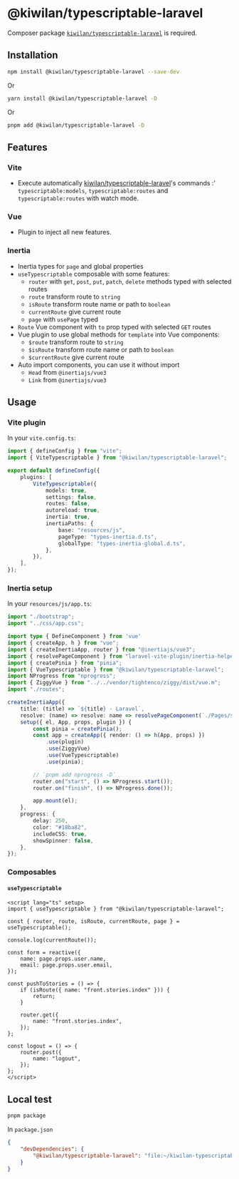 # @kiwilan/typescriptable-laravel

Composer package [`kiwilan/typescriptable-laravel`](https://github.com/kiwilan/typescriptable-laravel) is required.

## Installation

```bash
npm install @kiwilan/typescriptable-laravel --save-dev
```

Or

```bash
yarn install @kiwilan/typescriptable-laravel -D
```

Or

```bash
pnpm add @kiwilan/typescriptable-laravel -D
```

## Features

### Vite

-   Execute automatically [kiwilan/typescriptable-laravel](https://github.com/kiwilan/typescriptable-laravel)'s commands :' `typescriptable:models`, `typescriptable:routes` and `typescriptable:routes` with watch mode.

### Vue

-   Plugin to inject all new features.

### Inertia

-   Inertia types for `page` and global properties
-   `useTypescriptable` composable with some features:
    -   `router` with `get`, `post`, `put`, `patch`, `delete` methods typed with selected routes
    -   `route` transform route to `string`
    -   `isRoute` transform route name or path to `boolean`
    -   `currentRoute` give current route
    -   `page` with `usePage` typed
-   `Route` Vue component with `to` prop typed with selected `GET` routes
-   Vue plugin to use global methods for `template` into Vue components:
    -   `$route` transform route to `string`
    -   `$isRoute` transform route name or path to `boolean`
    -   `$currentRoute` give current route
-   Auto import components, you can use it without import
    -   `Head` from `@inertiajs/vue3`
    -   `Link` from `@inertiajs/vue3`

## Usage

### Vite plugin

In your `vite.config.ts`:

```ts
import { defineConfig } from "vite";
import { ViteTypescriptable } from "@kiwilan/typescriptable-laravel";

export default defineConfig({
    plugins: [
        ViteTypescriptable({
            models: true,
            settings: false,
            routes: false,
            autoreload: true,
            inertia: true,
            inertiaPaths: {
                base: "resources/js",
                pageType: "types-inertia.d.ts",
                globalType: "types-inertia-global.d.ts",
            },
        }),
    ],
});
```

### Inertia setup

In your `resources/js/app.ts`:

```ts
import "./bootstrap";
import "../css/app.css";

import type { DefineComponent } from 'vue'
import { createApp, h } from "vue";
import { createInertiaApp, router } from "@inertiajs/vue3";
import { resolvePageComponent } from "laravel-vite-plugin/inertia-helpers";
import { createPinia } from "pinia";
import { VueTypescriptable } from "@kiwilan/typescriptable-laravel";
import NProgress from "nprogress";
import { ZiggyVue } from "../../vendor/tightenco/ziggy/dist/vue.m";
import "./routes";

createInertiaApp({
    title: (title) => `${title} - Laravel`,
    resolve: (name) => resolve: name => resolvePageComponent(`./Pages/${name}.vue`, import.meta.glob('./Pages/**/*.vue')) as Promise<DefineComponent>,
    setup({ el, App, props, plugin }) {
        const pinia = createPinia();
        const app = createApp({ render: () => h(App, props) })
            .use(plugin)
            .use(ZiggyVue)
            .use(VueTypescriptable)
            .use(pinia);

        // `pnpm add nprogress -D`
        router.on("start", () => NProgress.start());
        router.on("finish", () => NProgress.done());

        app.mount(el);
    },
    progress: {
        delay: 250,
        color: "#18ba82",
        includeCSS: true,
        showSpinner: false,
    },
});
```

### Composables

#### `useTypescriptable`

```vue
<script lang="ts" setup>
import { useTypescriptable } from "@kiwilan/typescriptable-laravel";

const { router, route, isRoute, currentRoute, page } = useTypescriptable();

console.log(currentRoute());

const form = reactive({
    name: page.props.user.name,
    email: page.props.user.email,
});

const pushToStories = () => {
    if (isRoute({ name: "front.stories.index" })) {
        return;
    }

    router.get({
        name: "front.stories.index",
    });
};

const logout = () => {
    router.post({
        name: "logout",
    });
};
</script>
```

## Local test

```bash
pnpm package
```

In `package.json`

```json
{
    "devDependencies": {
        "@kiwilan/typescriptable-laravel": "file:~/kiwilan-typescriptable-laravel.tgz"
    }
}
```
